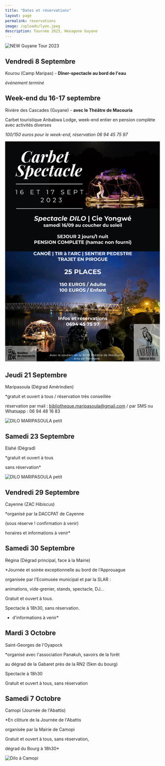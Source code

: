 ```yaml
---
title: "Dates et réservations"
layout: page
permalink: reservations
image: /uploads/lyon.jpeg
description: Tournée 2023, Hexagone Guyane
---
```

![NEW Guyane Tour 2023](https://github.com/CieYongwe/cieyongwe.github.io/assets/121974389/08c49bdb-9578-486d-bf5d-0e0c9b1ffc27)


## Vendredi 8 Septembre

Kourou (Camp Maripas) - **Dîner-spectacle au bord de l'eau**

*événement terminé*


## Week-end du 16-17 septembre

Rivière des Cascades (Guyane) - **avec le Théâtre de Macouria**

Carbet touristique Anbabwa Lodge, week-end entier en pension complète avec activités diverses

*100/150 euros pour le week-end, réservation 06 94 45 75 97*

![max-500px dilo-tdm](/uploads/reservations/dilo-tdm.jpg)


## Jeudi 21 Septembre

Maripasoula (Dégrad Amérindien)

*gratuit et ouvert à tous / réservation très conseillée

réservation par mail : bibliotheque.maripasoula@gmail.com / par SMS ou Whatsapp : 06 94 48 16 83

![DILO MARIPASOULA petit](https://github.com/CieYongwe/cieyongwe.github.io/assets/121974389/5f113e46-be67-4619-8b45-ec991603b754)


## Samedi 23 Septembre

Elahé (Dégrad)

*gratuit et ouvert à tous

sans réservation*

![DILO MARIPASOULA petit](https://github.com/CieYongwe/cieyongwe.github.io/assets/121974389/5f113e46-be67-4619-8b45-ec991603b754)


## Vendredi 29 Septembre

Cayenne (ZAC Hibiscus)

*organisé par la DACCPAT de Cayenne

(sous réserve ! confirmation à venir)

horaires et informations à venir*


## Samedi 30 Septembre

Régina (Dégrad principal, face à la Mairie)

*Journée et soirée exceptionnelle au bord de l'Approuague

organisée par l'Ecomusée municipal et par la SLAR :

animations, vide-grenier, stands, spectacle, DJ...

Gratuit et ouvert à tous. 

Spectacle à 18h30, sans réservation.

+ d'informations à venir*


## Mardi 3 Octobre

Saint-Georges de l'Oyapock

*organisé avec l'association Panakuh, savoirs de la forêt

au dégrad de la Gabaret près de la RN2 (5km du bourg)

Spectacle à 18h30

Gratuit et ouvert à tous, sans réservation



## Samedi 7 Octobre

Camopi (Journée de l'Abattis)

*En clôture de la Journée de l'Abattis

organisée par la Mairie de Camopi

Gratuit et ouvert à tous, sans réservation,

dégrad du Bourg à 18h30*


![Dilo à Camopi](https://github.com/CieYongwe/cieyongwe.github.io/assets/121974389/c96a7a92-eddd-4a81-9ea0-3c4e857b8aec)







